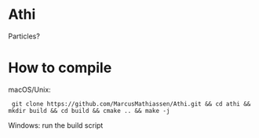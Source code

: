 # Athi
 Particles?
 
# How to compile

macOS/Unix: 
```
 git clone https://github.com/MarcusMathiassen/Athi.git && cd athi && mkdir build && cd build && cmake .. && make -j
```
Windows:
 run the build script
